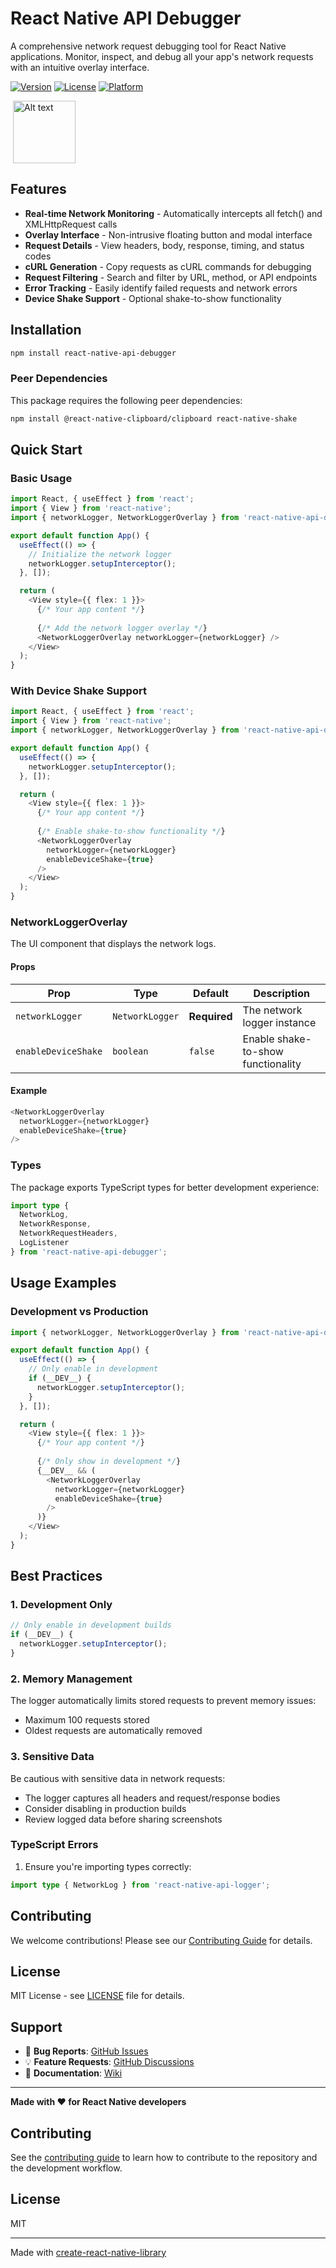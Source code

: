 # React Native API Debugger

A comprehensive network request debugging tool for React Native applications. Monitor, inspect, and debug all your app's network requests with an intuitive overlay interface.

[![Version](https://img.shields.io/npm/v/react-native-api-logger)](https://www.npmjs.com/package/react-native-api-logger)
[![License](https://img.shields.io/npm/l/react-native-api-logger)](https://github.com/your-username/react-native-api-logger/blob/main/LICENSE)
[![Platform](https://img.shields.io/badge/platform-react--native-blue)](https://reactnative.dev/)



<img
  src="/demo/demo_RN_logger.png"
  alt="Alt text"
  title="React Native API Logger"
  style="margin:0 4px; width: 100px"
/>


## Features

- **Real-time Network Monitoring** - Automatically intercepts all fetch() and XMLHttpRequest calls
- **Overlay Interface** - Non-intrusive floating button and modal interface
- **Request Details** - View headers, body, response, timing, and status codes
- **cURL Generation** - Copy requests as cURL commands for debugging
-  **Request Filtering** - Search and filter by URL, method, or API endpoints
- **Error Tracking** - Easily identify failed requests and network errors
- **Device Shake Support** - Optional shake-to-show functionality

## Installation

```bash
npm install react-native-api-debugger
```

### Peer Dependencies

This package requires the following peer dependencies:

```bash
npm install @react-native-clipboard/clipboard react-native-shake
```


## Quick Start

### Basic Usage

```typescript
import React, { useEffect } from 'react';
import { View } from 'react-native';
import { networkLogger, NetworkLoggerOverlay } from 'react-native-api-debugger';

export default function App() {
  useEffect(() => {
    // Initialize the network logger
    networkLogger.setupInterceptor();
  }, []);

  return (
    <View style={{ flex: 1 }}>
      {/* Your app content */}
      
      {/* Add the network logger overlay */}
      <NetworkLoggerOverlay networkLogger={networkLogger} />
    </View>
  );
}
```

### With Device Shake Support

```typescript
import React, { useEffect } from 'react';
import { View } from 'react-native';
import { networkLogger, NetworkLoggerOverlay } from 'react-native-api-debugger';

export default function App() {
  useEffect(() => {
    networkLogger.setupInterceptor();
  }, []);

  return (
    <View style={{ flex: 1 }}>
      {/* Your app content */}
      
      {/* Enable shake-to-show functionality */}
      <NetworkLoggerOverlay 
        networkLogger={networkLogger} 
        enableDeviceShake={true}
      />
    </View>
  );
}
```


### NetworkLoggerOverlay

The UI component that displays the network logs.

#### Props

| Prop | Type | Default | Description |
|------|------|---------|-------------|
| `networkLogger` | `NetworkLogger` | **Required** | The network logger instance |
| `enableDeviceShake` | `boolean` | `false` | Enable shake-to-show functionality |

#### Example

```typescript
<NetworkLoggerOverlay 
  networkLogger={networkLogger}
  enableDeviceShake={true}
/>
```

### Types

The package exports TypeScript types for better development experience:

```typescript
import type { 
  NetworkLog, 
  NetworkResponse, 
  NetworkRequestHeaders,
  LogListener 
} from 'react-native-api-debugger';
```

## Usage Examples

### Development vs Production

```typescript
import { networkLogger, NetworkLoggerOverlay } from 'react-native-api-debugger';

export default function App() {
  useEffect(() => {
    // Only enable in development
    if (__DEV__) {
      networkLogger.setupInterceptor();
    }
  }, []);

  return (
    <View style={{ flex: 1 }}>
      {/* Your app content */}
      
      {/* Only show in development */}
      {__DEV__ && (
        <NetworkLoggerOverlay 
          networkLogger={networkLogger}
          enableDeviceShake={true}
        />
      )}
    </View>
  );
}
```

## Best Practices

### 1. Development Only

```typescript
// Only enable in development builds
if (__DEV__) {
  networkLogger.setupInterceptor();
}
```

### 2. Memory Management

The logger automatically limits stored requests to prevent memory issues:
- Maximum 100 requests stored
- Oldest requests are automatically removed

### 3. Sensitive Data

Be cautious with sensitive data in network requests:
- The logger captures all headers and request/response bodies
- Consider disabling in production builds
- Review logged data before sharing screenshots


### TypeScript Errors

1. Ensure you're importing types correctly:
```typescript
import type { NetworkLog } from 'react-native-api-logger';
```

## Contributing

We welcome contributions! Please see our [Contributing Guide](CONTRIBUTING.md) for details.

## License

MIT License - see [LICENSE](LICENSE) file for details.

## Support

- 🐛 **Bug Reports**: [GitHub Issues](https://github.com/your-username/react-native-api-logger/issues)
- 💡 **Feature Requests**: [GitHub Discussions](https://github.com/your-username/react-native-api-logger/discussions)
- 📖 **Documentation**: [Wiki](https://github.com/your-username/react-native-api-logger/wiki)

---

**Made with ❤️ for React Native developers**

## Contributing

See the [contributing guide](CONTRIBUTING.md) to learn how to contribute to the repository and the development workflow.

## License

MIT

---

Made with [create-react-native-library](https://github.com/callstack/react-native-builder-bob)

